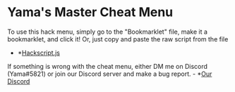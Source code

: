 # Yama's Master Cheat Menu
To use this hack menu, simply go to the "Bookmarklet" file, make it a bookmarklet, and click it! Or, just copy and paste the raw script from the file 
-  *[Hackscript.js](https://github.com/Prodigy-Hacking/ProdigyMathGameHacking/blob/master/yamasMasterCheatMenu/Hackscript.js)

If something is wrong with the cheat menu, either DM me on Discord (Yama#5821) or join our Discord server and make a bug report. -  *[Our Discord](https://discord.com/channels/683793361123016755/715843114878894170)

